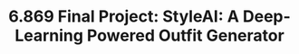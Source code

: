 ---
title: "6.869 Final Project: StyleAI: A Deep-Learning Powered Outfit Generator"
excerpt: "<img align='left' src='/images/styleai.png' width='200'>
[6.869](http://6.869.csail.mit.edu/sp22/) is MIT's graduate CV class. For our final project, we explored whether a model could 'learn' a sense of fashion. We did this by developing a novel contrastive learning approach to outfit generation, and found that outfits generated by the model were both plausible and creative. <br/>

[paper](https://slolla.github.io/files/StyleAI.pdf) <br/>

"
collection: projects
---